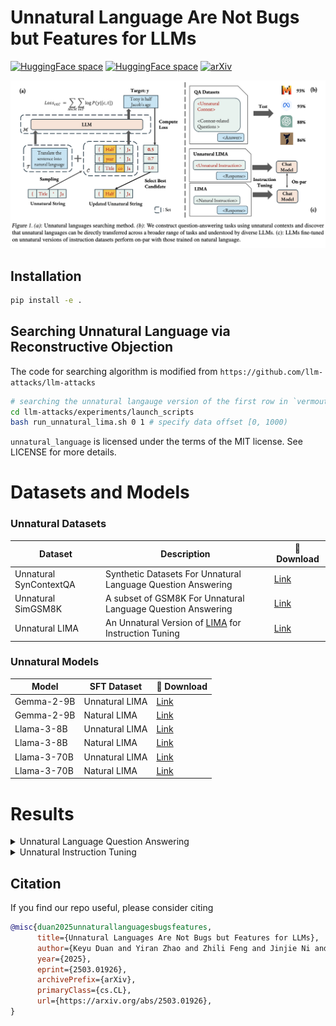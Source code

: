 # Unnatural Language Are Not Bugs but Features for LLMs


[![HuggingFace space](https://img.shields.io/badge/🤗-HuggingFace%20Datasets-yellow.svg)](https://huggingface.co/collections/vermouthdky/unnatural-language-67bbdf636dbc3ed024adb478)
[![HuggingFace space](https://img.shields.io/badge/🤗-HuggingFace%20Models-blue.svg)](https://huggingface.co/collections/vermouthdky/unnatural-lima-models-67c16233a4bb474653e9f458)
[![arXiv](https://img.shields.io/badge/arXiv-1234.56789-b31b1b.svg)](https://arxiv.org/abs/2503.01926)

![framework](./assets/framework.png)

## Installation

```bash
pip install -e .
```

## Searching Unnatural Language via Reconstructive Objection
The code for searching algorithm is modified from `https://github.com/llm-attacks/llm-attacks`

```bash
# searching the unnatural langauge version of the first row in `vermouthdky/Unnatural_LIMA`
cd llm-attacks/experiments/launch_scripts
bash run_unnatural_lima.sh 0 1 # specify data offset [0, 1000)
```

`unnatural_language` is licensed under the terms of the MIT license. See
LICENSE for more details.

# Datasets and Models
### Unnatural Datasets

| Dataset | Description | 🤗 Download |
|--------------|---------------|-----|
| Unnatural SynContextQA | Synthetic Datasets For Unnatural Language Question Answering | [Link](https://huggingface.co/datasets/vermouthdky/Unnatural_SynContextQA) |
| Unnatural SimGSM8K | A subset of GSM8K For Unnatural Language Question Answering | [Link]((https://huggingface.co/datasets/vermouthdky/Unnatural_SimGSM8K)) |
| Unnatural LIMA | An Unnatural Version of [LIMA](https://huggingface.co/datasets/GAIR/lima) for Instruction Tuning | [Link](https://huggingface.co/datasets/vermouthdky/Unnatural_LIMA) |

### Unnatural Models

| Model | SFT Dataset | 🤗 Download |
|--------------|---------------|----|
| Gemma-2-9B | Unnatural LIMA | [Link](https://huggingface.co/vermouthdky/gemma-2_unnatural_instruction_lima) |
| Gemma-2-9B | Natural LIMA | [Link](https://huggingface.co/vermouthdky/gemma-2_natural_instruction_lima) |
| Llama-3-8B | Unnatural LIMA | [Link](https://huggingface.co/vermouthdky/llama-3_unnatural_instruction_lima) |
| Llama-3-8B | Natural LIMA | [Link](https://huggingface.co/vermouthdky/llama-3_natural_instruction_lima) |
| Llama-3-70B | Unnatural LIMA | [Link](https://huggingface.co/vermouthdky/llama-3-70_unnatural_instruction_lima) |
| Llama-3-70B | Natural LIMA | [Link](https://huggingface.co/vermouthdky/llama-3-70_natural_instruction_lima) |


# Results

<details>
<summary>Unnatural Language Question Answering</summary>

An example from *Unnatural SimGSM8K* QA is shown as follows (left). The eval results are show in the right figure.
<div align='center'>
    <img src='./assets/example.png' width='30%'>
    <img src='./assets/qa_results.png' width='65%'>
</div>
</details>

<details>
<summary>Unnatural Instruction Tuning</summary>

We build an unnatural version of LIMA and tune models with various size using standard sft. The eval results on [Alpaca Eval 2.0 LC](https://github.com/tatsu-lab/alpaca_eval) and [MixEval](https://github.com/JinjieNi/MixEval) are show as follows. Tuned model weights are shown in Unnatural Models.

![](./assets/alpaca_eval.png)
![](./assets/mixeval.png)
</details>

## Citation

If you find our repo useful, please consider citing
```bibtex
@misc{duan2025unnaturallanguagesbugsfeatures,
      title={Unnatural Languages Are Not Bugs but Features for LLMs}, 
      author={Keyu Duan and Yiran Zhao and Zhili Feng and Jinjie Ni and Tianyu Pang and Qian Liu and Tianle Cai and Longxu Dou and Kenji Kawaguchi and Anirudh Goyal and J. Zico Kolter and Michael Qizhe Shieh},
      year={2025},
      eprint={2503.01926},
      archivePrefix={arXiv},
      primaryClass={cs.CL},
      url={https://arxiv.org/abs/2503.01926}, 
}
```
